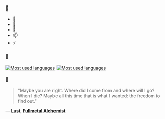 ### 👋

- 🔭
- 🌱
- 💬
- 📫
- ⚡

#### 🧏

[![Most used languages](https://github-readme-stats-aynah.vercel.app/api/top-langs/?username=aynh&theme=solarized-dark&langs_count=6&layout=compact&hide_title=true)](https://github.com/anuraghazra/github-readme-stats#gh-dark-mode-only)
[![Most used languages](https://github-readme-stats-aynah.vercel.app/api/top-langs/?username=aynh&theme=solarized-light&langs_count=6&layout=compact&hide_title=true)](https://github.com/anuraghazra/github-readme-stats#gh-light-mode-only)

#### 💬

> "Maybe you are right. Where did I come from and where will I go? When I die? Maybe all this time that is what I wanted: the freedom to find out."

&mdash; [**Lust**](https://myanimelist.net/character.php?q=Lust&cat=character), [**Fullmetal Alchemist**](https://myanimelist.net/search/all?q=Fullmetal%20Alchemist&cat=all)
